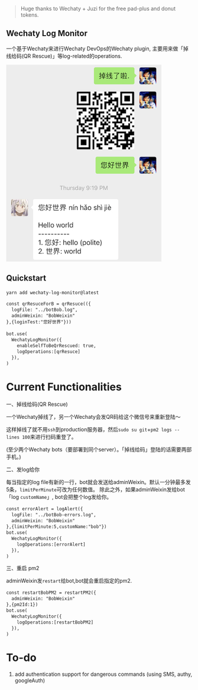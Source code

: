 > Huge thanks to Wechaty + Juzi for the free pad-plus and donut tokens.

## Wechaty Log Monitor

一个基于Wechaty来进行Wechaty DevOps的Wechaty plugin, 主要用来做「掉线给码(QR Rescue)」等log-related的operations.

![demo](demo.jpeg)

## Quickstart

```
yarn add wechaty-log-monitor@latest
```

```
const qrResuceForB = qrResuce(({
  logFile: "../botBob.log",
  adminWeixin: "BobWeixin"
},{loginTest:"您好世界"}))

bot.use(
  WechatyLogMonitor({
    enableSelfToBeQrRescued: true,
    logOperations:[qrResuce]
  }),
)
```

# Current Functionalities

一、掉线给码(QR Rescue)

一个Wechaty掉线了，另一个Wechaty会发QR码给这个微信号来重新登陆～

这样掉线了就不用`ssh`到production服务器，然后`sudo su git`+`pm2 logs --lines 100`来进行扫码重登了。

(至少两个Wechaty bots（要部署到同个server）。「掉线给码」登陆的话需要两部手机。)

二、发log给你

每当指定的log file有新的一行，bot就会发送给adminWeixin。默认一分钟最多发5条，`limitPerMinute`可改为任何数值。
除此之外，如果adminWeixin发给bot「log `customName`」, bot会把整个log发给你。

```
const errorAlert = logAlert({
  logFile: "../botBob-errors.log",
  adminWeixin: "BobWeixin"
},{limitPerMinute:5,customName:"bob"})
bot.use(
  WechatyLogMonitor({
    logOperations:[errorAlert]
  }),
)
```

三、重启 pm2

adminWeixin发`restart`给bot,bot就会重启指定的pm2.

```
const restartBobPM2 = restartPM2({
  adminWeixin: "BobWeixin"
},{pm2Id:1})
bot.use(
  WechatyLogMonitor({
    logOperations:[restartBobPM2]
  }),
)
```

# To-do

1. add authentication support for dangerous commands (using SMS, authy, googleAuth)
